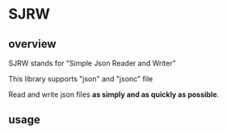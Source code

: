 # SJRW

## overview

SJRW stands for "Simple Json Reader and Writer"

This library supports "json" and "jsonc" file


Read and write json files **as simply and as quickly as possible**.
## usage